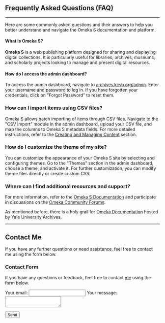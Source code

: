## Frequently Asked Questions (FAQ)
______

Here are some commonly asked questions and their answers to help you better understand and navigate the Omeka S documentation and platform.

#### What is Omeka S?

**Omeka S** is a web publishing platform designed for sharing and displaying digital collections. It is particularly useful for libraries, archives, museums, and scholarly projects looking to manage and present digital resources.

#### How do I access the admin dashboard?

To access the admin dashboard, navigate to [archives.kcsb.org/admin](http://archives.kcsb.org/admin). Enter your username and password to log in. If you have forgotten your credentials, click on "Forgot Password" to reset them.

### How can I import items using CSV files?

Omeka S allows batch importing of items through CSV files. Navigate to the "CSV Import" module in the admin dashboard, upload your CSV file, and map the columns to Omeka S metadata fields. For more detailed instructions, refer to the [Creating and Managing Content](user-guide.md#creating-and-managing-content) section.

### How do I customize the theme of my site?

You can customize the appearance of your Omeka S site by selecting and configuring themes. Go to the "Themes" section in the admin dashboard, choose a theme, and activate it. For further customization, you can modify theme files directly or create custom CSS.

### Where can I find additional resources and support?

For more information, refer to the [Omeka S Documentation](https://omeka.org/s/docs/user-manual) and participate in discussions on the [Omeka Community Forums](https://forum.omeka.org/).

As mentioned before, there is a holy grail for [Omeka Documentation](https://docs.google.com/document/d/1SeHBTbae9Vy685ENqmGGENyf6H65pgDo0QsXo1rcWMQ/edit#heading=h.2ycpukh4lmq2) hosted by Yale University Archives. 
______

## Contact Me

If you have any further questions or need assistance, feel free to contact me using the form below.

### Contact Form

If you have any questions or feedback, feel free to contact [me](www.linkedin.com/in/lekha-sapers) using the form below.

<!-- modify this form HTML and place wherever you want your form -->
<form
  action="https://formspree.io/f/mkgwrqdl"
  method="POST"
>
  <label>
    Your email:
    <input type="email" name="email">
  </label>

  <label>
    Your message:
    <textarea name="message"></textarea>
  </label>

  <button type="submit">Send</button>
</form>

